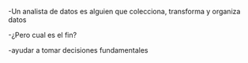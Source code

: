 -Un analista de datos es alguien que colecciona, transforma y organiza datos

-¿Pero cual es el fin?

-ayudar a tomar decisiones fundamentales

